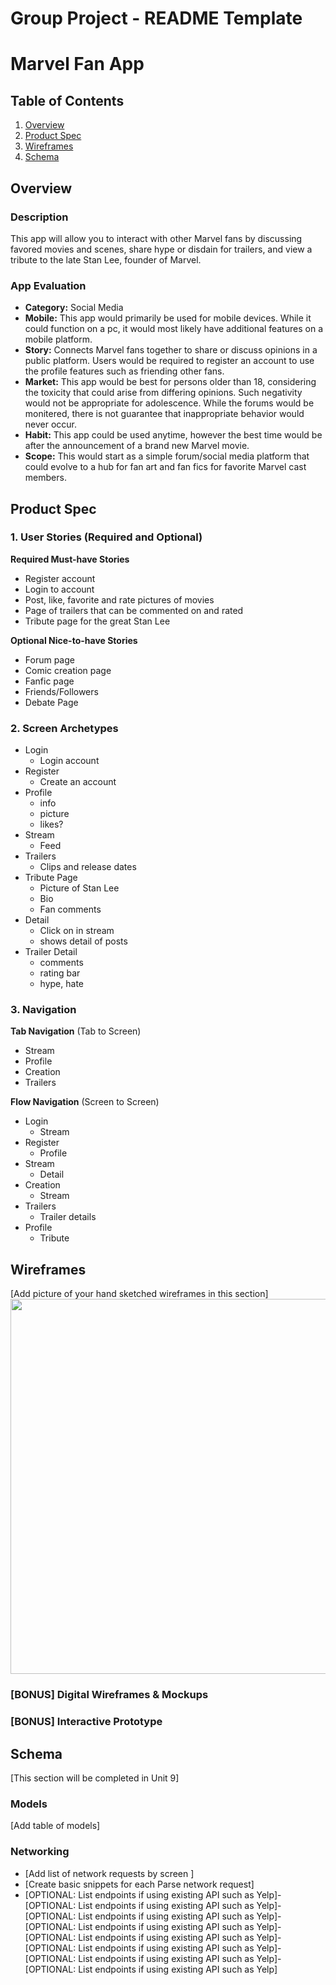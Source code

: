 Group Project - README Template
===

# Marvel Fan App

## Table of Contents
1. [Overview](#Overview)
1. [Product Spec](#Product-Spec)
1. [Wireframes](#Wireframes)
2. [Schema](#Schema)

## Overview
### Description
This app will allow you to interact with other Marvel fans by discussing favored movies and scenes, 
share hype or disdain for trailers, and view a tribute to the late Stan Lee, founder of Marvel.

### App Evaluation
- **Category:** Social Media
- **Mobile:** This app would primarily be used for mobile devices. While it could function on a pc, it would most
likely have additional features on a mobile platform.
- **Story:** Connects Marvel fans together to share or discuss opinions in a public platform.
Users would be required to register an account to use the profile features such as friending other
fans.
- **Market:** This app would be best for persons older than 18, considering the toxicity that could arise from
differing opinions. Such negativity would not be appropriate for adolescence. While the forums would be monitered, there is not guarantee that inappropriate behavior would never occur.
- **Habit:** This app could be used anytime, however the best time would be after the announcement of a brand new Marvel movie.
- **Scope:** This would start as a simple forum/social media platform that could evolve to a hub for fan art and fan fics for
favorite Marvel cast members.

## Product Spec

### 1. User Stories (Required and Optional)

**Required Must-have Stories**

* Register account
* Login to account
* Post, like, favorite and rate pictures of movies
* Page of trailers that can be commented on and rated
* Tribute page for the great Stan Lee

**Optional Nice-to-have Stories**

* Forum page
* Comic creation page
* Fanfic page
* Friends/Followers
* Debate Page

### 2. Screen Archetypes

* Login 
   * Login account
* Register
    * Create an account
* Profile
    * info
    * picture
    * likes?
* Stream
    * Feed
* Trailers
    * Clips and release dates
* Tribute Page
    * Picture of Stan Lee
    * Bio 
    * Fan comments
* Detail
    * Click on in stream
    * shows detail of posts
* Trailer Detail
    * comments
    * rating bar
    * hype, hate


### 3. Navigation

**Tab Navigation** (Tab to Screen)

* Stream
* Profile
* Creation
* Trailers

**Flow Navigation** (Screen to Screen)

* Login
   * Stream
* Register
   * Profile
* Stream
    * Detail
* Creation
    * Stream
* Trailers
    * Trailer details
* Profile
    * Tribute

## Wireframes
[Add picture of your hand sketched wireframes in this section]
<img src="YOUR_WIREFRAME_IMAGE_URL" width=600>

### [BONUS] Digital Wireframes & Mockups

### [BONUS] Interactive Prototype

## Schema 
[This section will be completed in Unit 9]
### Models
[Add table of models]
### Networking
- [Add list of network requests by screen ]
- [Create basic snippets for each Parse network request]
- [OPTIONAL: List endpoints if using existing API such as Yelp]- [OPTIONAL: List endpoints if using existing API such as Yelp]- [OPTIONAL: List endpoints if using existing API such as Yelp]- [OPTIONAL: List endpoints if using existing API such as Yelp]- [OPTIONAL: List endpoints if using existing API such as Yelp]- [OPTIONAL: List endpoints if using existing API such as Yelp]- [OPTIONAL: List endpoints if using existing API such as Yelp]- [OPTIONAL: List endpoints if using existing API such as Yelp]
